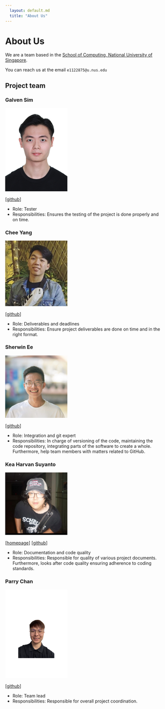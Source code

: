 ```yaml
---
  layout: default.md
  title: "About Us"
---
```


# About Us

We are a team based in the [School of Computing, National University of Singapore](http://www.comp.nus.edu.sg).

You can reach us at the email `e1122875@u.nus.edu`

## Project team

### Galven Sim

<img src="images/inquisitivrx.png" width="200px">

[[github](https://github.com/inquisitivrx)]

* Role: Tester
* Responsibilities: Ensures the testing of the project is done properly and on time.

### Chee Yang

<img src="images/gcheeyang.png" width="200px">

[[github](https://github.com/GCheeYang)]

* Role: Deliverables and deadlines
* Responsibilities: Ensure project deliverables are done on time and in the right format.

### Sherwin Ee

<img src="images/sherwinee.png" width="200px">

[[github](https://github.com/sherwinee)]

* Role: Integration and git expert
* Responsibilities: In charge of versioning of the code, maintaining the code repository, integrating parts of the software to create a whole. Furthermore, help team members with matters related to GitHub.

### Kea Harvan Suyanto

<img src="images/kea-s.png" width="200px">

[[homepage](https://keaharvan.vercel.app)]
[[github](https://github.com/kea-S)]

* Role: Documentation and code quality
* Responsibilities: Responsible for quality of various project documents. Furthermore, looks after code quality ensuring adherence to coding standards.

### Parry Chan

<img src="images/parrycys.png" width="200px">

[[github](http://github.com/parrycys)]

* Role: Team lead
* Responsibilities: Responsible for overall project coordination.

